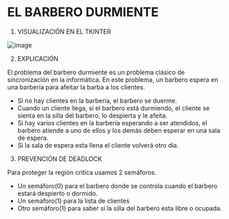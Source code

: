 # EL BARBERO DURMIENTE
1) VISUALIZACIÓN EN EL TKINTER

![image](https://github.com/maariagarrcia/Barbero_Durmiente/assets/93185415/f86a8b92-d345-4f1e-a6ea-0c7c01902d5c)


2) EXPLICACIÓN

El problema del barbero durmiente es un problema clásico de sincronización en la informática. En este problema, un barbero espera en una barbería para afeitar la barba a los clientes. 

- Si no hay clientes en la barbería, el barbero se duerme. 
- Cuando un cliente llega, si el barbero está durmiendo, el cliente se sienta en la silla del barbero, lo despierta y le afeita. 
- Si hay varios clientes en la barbería esperando a ser atendidos, el barbero atiende a uno de ellos y los demás deben esperar en una sala de espera. 
- Si la sala de espera esta llena el cliente volverá otro dia.

3) PREVENCIÓN DE DEADLOCK

Para proteger la región crítica usamos 2 semáforos.

- Un semáforo(0) para el barbero donde se controla cuando el barbero estará despierto o dormido.
- Un semaforo(1) para la lista de clientes
- Otro semáforo(1) para saber si la silla del barbero esta libre o ocupada. 


